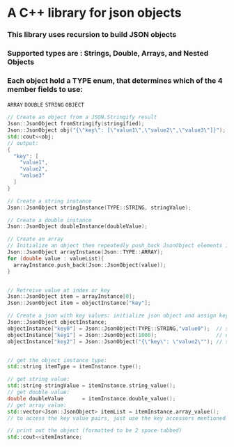 # A C++ library for json objects

### This library uses recursion to build JSON objects

### Supported types are : Strings, Double, Arrays, and Nested Objects

### Each object hold a TYPE enum, that determines which of the 4 member fields to use:

`ARRAY` `DOUBLE` `STRING` `OBJECT`

```cpp
// Create an object from a JSON.Stringify result
Json::JsonObject fromStringify(stringified);
Json::JsonObject obj("{\"key\": [\"value1\",\"value2\",\"value3\"]}");
std::cout<<obj;
// output:
{
  "key": [
    "value1",
    "value2",
    "value3"
  ]
}

// Create a string instance
Json::JsonObject stringInstance(TYPE::STRING, stringValue);

// Create a double instance
Json::JsonObject doubleInstance(doubleValue);

// Create an array
// Initialize an object then repeatedly push_back JsonObject elements into it
Json::JsonObject arrayInstance(Json::TYPE::ARRAY);
for (double value : valueList){
  arrayInstance.push_back(Json::JsonObject(value));
}


// Retreive value at index or key
Json::JsonObject item = arrayInstance[0];
Json::JsonObject item = objectInstance["key"];

// Create a json with key values: initialize json object and assign key value pairs
Json::JsonObject objectInstance;
objectInstance["key0"] = Json::JsonObject(TYPE::STRING,"value0");  // string constructor
objectInstance["key1"] = Json::JsonObject(1000);                   // double constructor
objectInstance["key2"] = Json::JsonObject("{\"key\": \"value2\""); // stringify constructor


// get the object instance type:
std::string itemType = itemInstance.type();

// get string value:
std::string stringValue = itemInstance.string_value();
// get double value:
double doubleValue      = itemInstance.double_value();
// get array value:
std::vector<Json::JsonObject> itemList = itemInstance.array_value();
// to access the key value pairs, just use the key accessors mentioned above

// print out the object (formatted to be 2 space-tabbed)
std::cout<<itemInstance;
```

